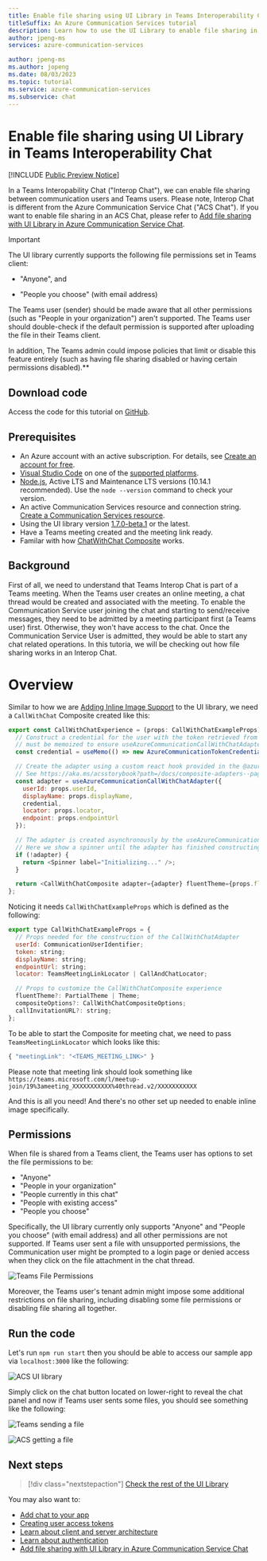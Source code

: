 ```yaml
---
title: Enable file sharing using UI Library in Teams Interoperability Chat
titleSuffix: An Azure Communication Services tutorial
description: Learn how to use the UI Library to enable file sharing in Teams Interoperability Chat
author: jpeng-ms
services: azure-communication-services

author: jpeng-ms
ms.author: jopeng
ms.date: 08/03/2023
ms.topic: tutorial
ms.service: azure-communication-services
ms.subservice: chat
---
```


# Enable file sharing using UI Library in Teams Interoperability Chat

[!INCLUDE [Public Preview Notice](../includes/public-preview-include.md)]

In a Teams Interopability Chat ("Interop Chat"), we can enable file sharing between communication users and Teams users. Please note, Interop Chat is different from the Azure Communication Service Chat ("ACS Chat"). If you want to enable file sharing in an ACS Chat, please refer to [Add file sharing with UI Library in Azure Communication Service Chat](./file-sharing-tutorial-acs-chat.md).

>[!IMPORTANT]
>The UI library currently supports the following file permissions set in Teams client:
>
>- "Anyone", and
>
>- "People you choose" (with email address)
>
>The Teams user (sender) should be made aware that all other permissions (such as "People in your organization") aren't supported. The Teams user should double-check if the default permission is supported after uploading the file in their Teams client.
>
>In addition, The Teams admin could impose policies that limit or disable this feature entirely (such as having file sharing disabled or having certain permissions disabled).**


## Download code

Access the code for this tutorial on [GitHub](https://github.com/Azure-Samples/communication-services-javascript-quickstarts/tree/main/ui-library-quickstart-teams-interop-meeting-chat).

## Prerequisites

- An Azure account with an active subscription. For details, see [Create an account for free](https://azure.microsoft.com/free/?WT.mc_id=A261C142F).
- [Visual Studio Code](https://code.visualstudio.com/) on one of the [supported platforms](https://code.visualstudio.com/docs/supporting/requirements#_platforms).
- [Node.js](https://nodejs.org/), Active LTS and Maintenance LTS versions (10.14.1 recommended). Use the `node --version` command to check your version.
- An active Communication Services resource and connection string. [Create a Communication Services resource](../quickstarts/create-communication-resource.md).
- Using the UI library version [1.7.0-beta.1](https://www.npmjs.com/package/@azure/communication-react/v/1.7.0-beta.1) or the latest.
- Have a Teams meeting created and the meeting link ready.
- Familar with how [ChatWithChat Composite](https://azure.github.io/communication-ui-library/?path=/docs/composites-call-with-chat-basicexample--basic-example) works.


## Background

First of all, we need to understand that Teams Interop Chat is part of a Teams meeting. When the Teams user creates an online meeting, a chat thread would be created and associated with the meeting. To enable the Communication Service user joining the chat and starting to send/receive messages, they need to be admitted by a meeting participant first (a Teams user) first. Otherwise, they won't have access to the chat.
Once the Communication Service User is admitted, they would be able to start any chat related operations. 
In this tutoria, we will be checking out how file sharing works in an Interop Chat.

# Overview

Similar to how we are [Adding Inline Image Support](./inline-image-tutorial-interop-chat.md) to the UI library, we need a `CallWithChat` Composite created like this:

```js
export const CallWithChatExperience = (props: CallWithChatExampleProps): JSX.Element => {
  // Construct a credential for the user with the token retrieved from your server. This credential
  // must be memoized to ensure useAzureCommunicationCallWithChatAdapter is not retriggered on every render pass.
  const credential = useMemo(() => new AzureCommunicationTokenCredential(props.token), [props.token]);

  // Create the adapter using a custom react hook provided in the @azure/communication-react package.
  // See https://aka.ms/acsstorybook?path=/docs/composite-adapters--page for more information on adapter construction and alternative constructors.
  const adapter = useAzureCommunicationCallWithChatAdapter({
    userId: props.userId,
    displayName: props.displayName,
    credential,
    locator: props.locator,
    endpoint: props.endpointUrl
  });

  // The adapter is created asynchronously by the useAzureCommunicationCallWithChatAdapter hook.
  // Here we show a spinner until the adapter has finished constructing.
  if (!adapter) {
    return <Spinner label="Initializing..." />;
  }

  return <CallWithChatComposite adapter={adapter} fluentTheme={props.fluentTheme} options={props.compositeOptions} />;
};

```

Noticing it needs `CallWithChatExampleProps` which is defined as the following:

```js
export type CallWithChatExampleProps = {
  // Props needed for the construction of the CallWithChatAdapter
  userId: CommunicationUserIdentifier;
  token: string;
  displayName: string;
  endpointUrl: string;
  locator: TeamsMeetingLinkLocator | CallAndChatLocator;

  // Props to customize the CallWithChatComposite experience
  fluentTheme?: PartialTheme | Theme;
  compositeOptions?: CallWithChatCompositeOptions;
  callInvitationURL?: string;
};

```

To be able to start the Composite for meeting chat, we need to pass `TeamsMeetingLinkLocator` which looks like this:

```js
{ "meetingLink": "<TEAMS_MEETING_LINK>" }
```

Please note that meeting link should look something like `https://teams.microsoft.com/l/meetup-join/19%3ameeting_XXXXXXXXXXX%40thread.v2/XXXXXXXXXXX`

And this is all you need! And there's no other set up needed to enable inline image specifically. 

## Permissions

When file is shared from a Teams client, the Teams user has options to set the file permissions to be:
 - "Anyone"
 - "People in your organization"
 - "People currently in this chat"
 - "People with existing access"
 - "People you choose"

Specifically, the UI library currently only supports "Anyone" and "People you choose" (with email address) and all other permissions are not supported. If Teams user sent a file with unsupported permissions, the Communication user might be prompted to a login page or denied access when they click on the file attachment in the chat thread.


![Teams File Permissions](./media/file-sharing-tutorial-interop-chat-0.png "Screenshot of a Teams client listing out file permissions.")


Moreover, the Teams user's tenant admin might impose some additional restrictions on file sharing, including disabling some file permissions or disabling file sharing all together. 

## Run the code

Let's run `npm run start` then you should be able to access our sample app via `localhost:3000` like the following: 

![ACS UI library](./media/inline-image-tutorial-interop-chat-0.png "Screenshot of a ACS UI library.")

Simply click on the chat button located on lower-right to reveal the chat panel and now if Teams user sents some files, you should see something like the following:

![Teams sending a file](./media/file-sharing-tutorial-interop-chat-1.png "Screenshot of a Teams client sending one file.")

![ACS getting a file](./media/file-sharing-tutorial-interop-chat-2.png "Screenshot of ACS UI library receiving one file.")


## Next steps

> [!div class="nextstepaction"]
> [Check the rest of the UI Library](https://azure.github.io/communication-ui-library/)

You may also want to:

- [Add chat to your app](../quickstarts/chat/get-started.md)
- [Creating user access tokens](../quickstarts/identity/access-tokens.md)
- [Learn about client and server architecture](../concepts/client-and-server-architecture.md)
- [Learn about authentication](../concepts/authentication.md)
- [Add file sharing with UI Library in Azure Communication Service Chat](./file-sharing-tutorial-acs-chat.md)
